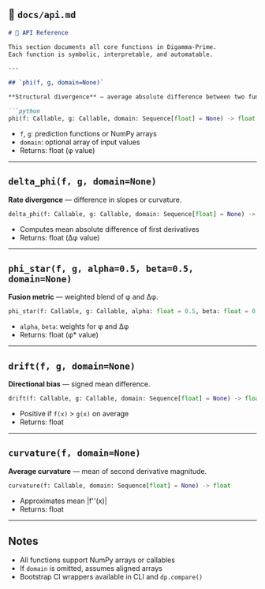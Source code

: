 

## 🧮 `docs/api.md`

```markdown
# 🧮 API Reference

This section documents all core functions in Digamma-Prime.  
Each function is symbolic, interpretable, and automatable.

---

## `phi(f, g, domain=None)`

**Structural divergence** — average absolute difference between two functions.

```python
phi(f: Callable, g: Callable, domain: Sequence[float] = None) -> float
```

- `f`, `g`: prediction functions or NumPy arrays  
- `domain`: optional array of input values  
- Returns: float (φ value)

---

## `delta_phi(f, g, domain=None)`

**Rate divergence** — difference in slopes or curvature.

```python
delta_phi(f: Callable, g: Callable, domain: Sequence[float] = None) -> float
```

- Computes mean absolute difference of first derivatives  
- Returns: float (Δφ value)

---

## `phi_star(f, g, alpha=0.5, beta=0.5, domain=None)`

**Fusion metric** — weighted blend of φ and Δφ.

```python
phi_star(f: Callable, g: Callable, alpha: float = 0.5, beta: float = 0.5, domain: Sequence[float] = None) -> float
```

- `alpha`, `beta`: weights for φ and Δφ  
- Returns: float (φ* value)

---

## `drift(f, g, domain=None)`

**Directional bias** — signed mean difference.

```python
drift(f: Callable, g: Callable, domain: Sequence[float] = None) -> float
```

- Positive if `f(x)` > `g(x)` on average  
- Returns: float

---

## `curvature(f, domain=None)`

**Average curvature** — mean of second derivative magnitude.

```python
curvature(f: Callable, domain: Sequence[float] = None) -> float
```

- Approximates mean |f''(x)|  
- Returns: float

---

## Notes

- All functions support NumPy arrays or callables  
- If `domain` is omitted, assumes aligned arrays  
- Bootstrap CI wrappers available in CLI and `dp.compare()`

